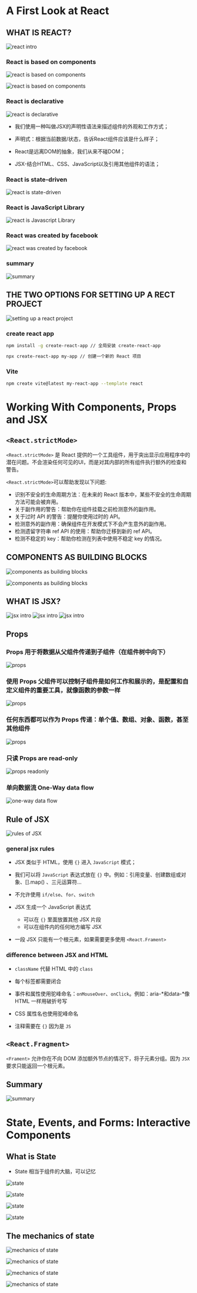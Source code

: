 # A First Look at React

## WHAT IS REACT?

![react intro](./images/what-is-react/react-intro.png)

### React is based on components

![react is based on components](./images/what-is-react/based-on-components-1.png)

![react is based on components](./images/what-is-react/based-on-components-2.png)

### React is declarative

![react is declarative](./images/what-is-react/declarative.png)

- 我们使用一种叫做JSX的声明性语法来描述组件的外观和工作方式；

- 声明式：根据当前数据/状态，告诉React组件应该是什么样子；

- React是远离DOM的抽象，我们从来不碰DOM；

- JSX-结合HTML、CSS、JavaScript以及引用其他组件的语法；

### React is state-driven
![react is state-driven](./images/what-is-react/state-driven.png)

### React is JavaScript Library
![react is Javascript Library](./images/what-is-react/js-library.png)

### React was created by facebook

![react was created by facebook](./images/what-is-react/created-by-facebook.png)

### summary

![summary](./images/what-is-react/summary.png)



## THE TWO OPTIONS FOR SETTING UP A RECT PROJECT

![setting up a react project](./images/setting-up-a-react-project.png)

### create react app

```bash
npm install -g create-react-app // 全局安装 create-react-app

npx create-react-app my-app // 创建一个新的 React 项目
```

### Vite

```bash
npm create vite@latest my-react-app --template react
```

# Working With Components, Props and JSX

## `<React.strictMode>`
`<React.strictMode>` 是 React 提供的一个工具组件，用于突出显示应用程序中的潜在问题。不会渲染任何可见的UI，而是对其内部的所有组件执行额外的检查和警告。

`<React.strictMode>`可以帮助发现以下问题: 
- 识别不安全的生命周期方法：在未来的 React 版本中，某些不安全的生命周期方法可能会被弃用。
- 关于副作用的警告：帮助你在组件挂载之前检测意外的副作用。
- 关于过时 API 的警告：提醒你使用过时的 API。
- 检测意外的副作用：确保组件在开发模式下不会产生意外的副作用。
- 检测遗留字符串 ref API 的使用：帮助你迁移到新的 ref API。
- 检测不稳定的 key：帮助你检测在列表中使用不稳定 key 的情况。

## COMPONENTS AS BUILDING BLOCKS
![components as building blocks](./images/components-as-building-blocks-1.png)

![components as building blocks](./images/components-as-building-blocks-2.png)

## WHAT IS JSX?

![jsx intro](./images/wtat-is-jsx/jsx-intro-1.png)
![jsx intro](./images/wtat-is-jsx/jsx-intro-2.png)
![jsx intro](./images/wtat-is-jsx/jsx-intro-3.png)

## Props

### Props 用于将数据从父组件传递到子组件（在组件树中向下）
![props](./images/props/props-1.png)


### 使用 Props 父组件可以控制子组件是如何工作和展示的，是配置和自定义组件的重要工具，就像函数的参数一样
![props](./images/props/props-2.png)


### 任何东西都可以作为 Props 传递：单个值、数组、对象、函数，甚至其他组件
![props](./images/props/props-3.png)

### 只读 Props are read-only
![props readonly](./images/props/read-only.png)

### 单向数据流 One-Way data flow
![one-way data flow](./images/props/one-way-data-flow.png)

## Rule of JSX

![rules of JSX](./images/rules-of-jsx.png)

### general jsx rules

- JSX 类似于 HTML，使用 `{}` 进入 `JavaScript` 模式；

- 我们可以将 `JavaScript` 表达式放在 `{}` 中。例如：引用变量、创建数组或对象、[].map() 、三元运算符...

- 不允许使用 `if/else`、`for`、`switch`

- JSX 生成一个 JavaScript 表达式
    - 可以在 `{}` 里面放置其他 JSX 片段
    - 可以在组件内的任何地方编写 JSX

- 一段 JSX 只能有一个根元素，如果需要更多使用 `<React.Frament>`

### difference between JSX and HTML

- `className` 代替 HTML 中的 `class`

- 每个标签都需要闭合

- 事件和属性使用驼峰命名：`onMouseOver`、`onClick`。例如：aria-*和data-*像 HTML 一样用破折号写

- CSS 属性名也使用驼峰命名

- 注释需要在 `{}` 因为是 `JS`

## `<React.Fragment>`

`<Frament>` 允许你在不向 DOM 添加额外节点的情况下，将子元素分组。因为 `JSX` 要求只能返回一个根元素。

## Summary

![summary](./images/section-summary-1.png)





# State, Events, and Forms: Interactive Components

## What is State

- State 相当于组件的大脑，可以记忆

![state](./images/what-is-state/state-1.png)

![state](./images/what-is-state/state-2.png)

![state](./images/what-is-state/state-3.png)

![state](./images/what-is-state/state-4.png)

## The mechanics of state
![mechanics of state](./images/mechanics-of-state/mechanics-of-state-1.png)

![mechanics of state](./images/mechanics-of-state/mechanics-of-state-2.png)

![mechanics of state](./images/mechanics-of-state/mechanics-of-state-3.png)

![mechanics of state](./images/mechanics-of-state/mechanics-of-state-4.png)